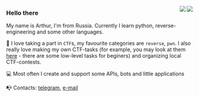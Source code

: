 <p align="left">
  <a href="https://github.com/sultanowskii">
    <img align="right" src="https://github-readme-stats.vercel.app/api?username=sultanowskii&show_icons=true&theme=buefy&count_private=true&custom_title=Sultanowskii's+stats&title_color=ff6e96&icon_color=7957d5" />
  </a>
  <a href="https://github.com/sultanowskii">
    <img align="right" src="https://github-readme-stats.vercel.app/api/top-langs/?username=sultanowskii&layout=compact&theme=buefy&custom_title=Sultanowskii's+Most+Used+Languages&title_color=ff6e96" />
  </a>
  
  ### Hello there
  
  My name is Arthur, I'm from Russia. Currently I learn python, reverse-engineering and some other languages.
  
  🚩 I love taking a part in `CTF`s, my favourite categories are `reverse`, `pwn`. I also really love making my own CTF-tasks (for example, you may look at them [here](https://github.com/sultanowskii/CTF-Jacque-Fresco) - there are some low-level tasks for beginers) and organizing local CTF-contests.
  
  💻 Most often I create and support some APIs, bots and little applications
  
  📭 Contacts: [telegram](https://t.me/sultanowskii), [e-mail](mailto:dsr431@yandex.ru)
</p>
